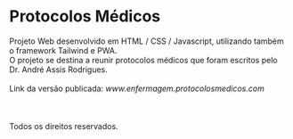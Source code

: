 <h1>Protocolos Médicos</h1> 
Projeto Web desenvolvido em HTML / CSS / Javascript, utilizando também o framework Tailwind e PWA.
<br/>
O projeto se destina a reunir protocolos médicos que foram escritos pelo Dr. André Assis Rodrigues.
<br/>
<br/>
Link da versão publicada: <i>www.enfermagem.protocolosmedicos.com</i> 
<br/>
<br/>
<br/>
<br/>
Todos os direitos reservados.
